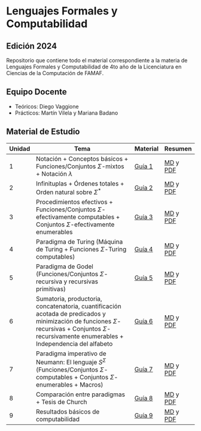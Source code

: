 # Lenguajes Formales y Computabilidad

## Edición 2024

Repositorio que contiene todo el material correspondiente a la materia de Lenguajes Formales y Computabilidad de 4to año de la Licenciatura en Ciencias de la Computación de FAMAF.


## Equipo Docente

- Teóricos: Diego Vaggione
- Prácticos:  Martín Vilela y Mariana Badano

## Material de Estudio

| Unidad | Tema | Material | Resumen |
|--------|------|----------| ------- |
| 1 | Notación + Conceptos básicos + Funciones/Conjuntos $\Sigma$-mixtos + Notación $\lambda$ | [Guía 1](https://github.com/helcsnewsxd/famaf-computer_science-formal_languages_and_computability/blob/main/clases/material/guia_1.pdf) | [MD](https://github.com/helcsnewsxd/famaf-computer_science-formal_languages_and_computability/blob/main/clases/resúmenes/guia_1.md) y [PDF](https://github.com/helcsnewsxd/famaf-computer_science-formal_languages_and_computability/blob/main/clases/resúmenes/guia_1.pdf) |
| 2 | Infinituplas + Órdenes totales + Orden natural sobre $\Sigma^*$ | [Guía 2](https://github.com/helcsnewsxd/famaf-computer_science-formal_languages_and_computability/blob/main/clases/material/guia_2.pdf) | [MD](https://github.com/helcsnewsxd/famaf-computer_science-formal_languages_and_computability/blob/main/clases/resúmenes/guia_2.md) y [PDF](https://github.com/helcsnewsxd/famaf-computer_science-formal_languages_and_computability/blob/main/clases/resúmenes/guia_2.pdf) |
| 3 | Procedimientos efectivos + Funciones/Conjuntos $\Sigma$-efectivamente computables + Conjuntos $\Sigma$-efectivamente enumerables | [Guía 3](https://github.com/helcsnewsxd/famaf-computer_science-formal_languages_and_computability/blob/main/clases/material/guia_3.pdf) | [MD](https://github.com/helcsnewsxd/famaf-computer_science-formal_languages_and_computability/blob/main/clases/resúmenes/guia_3.md) y [PDF](https://github.com/helcsnewsxd/famaf-computer_science-formal_languages_and_computability/blob/main/clases/resúmenes/guia_3.pdf) |
| 4 | Paradigma de Turing (Máquina de Turing + Funciones $\Sigma$-Turing computables)  | [Guía 4](https://github.com/helcsnewsxd/famaf-computer_science-formal_languages_and_computability/blob/main/clases/material/guia_4.pdf) | [MD](https://github.com/helcsnewsxd/famaf-computer_science-formal_languages_and_computability/blob/main/clases/resúmenes/guia_4.md) y [PDF](https://github.com/helcsnewsxd/famaf-computer_science-formal_languages_and_computability/blob/main/clases/resúmenes/guia_4.pdf) |
| 5 | Paradigma de Godel (Funciones/Conjuntos $\Sigma$-recursiva y recursivas primitivas) | [Guía 5](https://github.com/helcsnewsxd/famaf-computer_science-formal_languages_and_computability/blob/main/clases/material/guia_5.pdf) | [MD](https://github.com/helcsnewsxd/famaf-computer_science-formal_languages_and_computability/blob/main/clases/resúmenes/guia_5.md) y [PDF](https://github.com/helcsnewsxd/famaf-computer_science-formal_languages_and_computability/blob/main/clases/resúmenes/guia_5.pdf) |
| 6 | Sumatoria, productoria, concatenatoria, cuantificación acotada de predicados y minimización de funciones $\Sigma$-recursivas + Conjuntos $\Sigma$-recursivamente enumerables + Independencia del alfabeto | [Guía 6](https://github.com/helcsnewsxd/famaf-computer_science-formal_languages_and_computability/blob/main/clases/material/guia_6.pdf) | [MD](https://github.com/helcsnewsxd/famaf-computer_science-formal_languages_and_computability/blob/main/clases/resúmenes/guia_6.md) y [PDF](https://github.com/helcsnewsxd/famaf-computer_science-formal_languages_and_computability/blob/main/clases/resúmenes/guia_6.pdf) |
| 7 | Paradigma imperativo de Neumann: El lenguaje $S^{\Sigma}$ (Funciones/Conjuntos $\Sigma$-computables + Conjuntos $\Sigma$-enumerables + Macros) | [Guía 7](https://github.com/helcsnewsxd/famaf-computer_science-formal_languages_and_computability/blob/main/clases/material/guia_7.pdf) | [MD](https://github.com/helcsnewsxd/famaf-computer_science-formal_languages_and_computability/blob/main/clases/resúmenes/guia_7.md) y [PDF](https://github.com/helcsnewsxd/famaf-computer_science-formal_languages_and_computability/blob/main/clases/resúmenes/guia_7.pdf) |
| 8 | Comparación entre paradigmas + Tesis de Church | [Guía 8](https://github.com/helcsnewsxd/famaf-computer_science-formal_languages_and_computability/blob/main/clases/material/guia_8.pdf) | [MD](https://github.com/helcsnewsxd/famaf-computer_science-formal_languages_and_computability/blob/main/clases/resúmenes/guia_8.md) y [PDF](https://github.com/helcsnewsxd/famaf-computer_science-formal_languages_and_computability/blob/main/clases/resúmenes/guia_8.pdf) |
| 9 | Resultados básicos de computabilidad | [Guía 9](https://github.com/helcsnewsxd/famaf-computer_science-formal_languages_and_computability/blob/main/clases/material/guia_9.pdf) | [MD](https://github.com/helcsnewsxd/famaf-computer_science-formal_languages_and_computability/blob/main/clases/resúmenes/guia_9.md) y [PDF](https://github.com/helcsnewsxd/famaf-computer_science-formal_languages_and_computability/blob/main/clases/resúmenes/guia_9.pdf) |